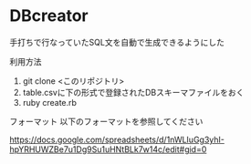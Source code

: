 # DBcreator
手打ちで行なっていたSQL文を自動で生成できるようにした

利用方法
1. git clone <このリポジトリ>
2. table.csvに下の形式で登録されたDBスキーマファイルをおく
3. ruby create.rb

フォーマット
以下のフォーマットを参照してください

https://docs.google.com/spreadsheets/d/1nWLIuGg3yhI-hpYRHUWZBe7u1Dg9Su1uHNtBLk7w14c/edit#gid=0
